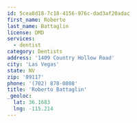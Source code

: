 ```yaml
---
id: 5cea8d18-7c18-4156-976c-dad3af20adac
first_name: Roberto
last_name: Battaglin
license: DMD
services:
  - dentist
category: Dentists
address: '1409 Country Hollow Road'
city: 'Las Vegas'
state: NV
zip: '89117'
phone: '(702) 878-0808'
title: 'Roberto Battaglin'
_geoloc:
  lat: 36.1683
  lng: -115.214
---
```

